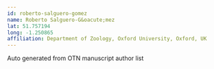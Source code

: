 ```yaml
---
id: roberto-salguero-gomez
name: Roberto Salguero-G&oacute;mez
lat: 51.757194
long: -1.250865
affiliation: Department of Zoology, Oxford University, Oxford, UK
---
```


Auto generated from OTN manuscript author list
